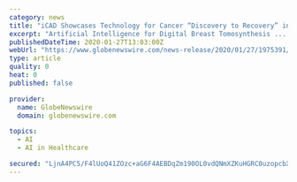 ```yaml
---
category: news
title: "iCAD Showcases Technology for Cancer “Discovery to Recovery” including ProFound AI Platform and Xoft System at Arab Health 2020 in Dubai"
excerpt: "Artificial Intelligence for Digital Breast Tomosynthesis ... technology leader providing innovative cancer detection and therapy solutions. For more information, visit www.icadmed.com."
publishedDateTime: 2020-01-27T13:03:00Z
webUrl: "https://www.globenewswire.com/news-release/2020/01/27/1975391/0/en/iCAD-Showcases-Technology-for-Cancer-Discovery-to-Recovery-including-ProFound-AI-Platform-and-Xoft-System-at-Arab-Health-2020-in-Dubai.html"
type: article
quality: 0
heat: 0
published: false

provider:
  name: GlobeNewswire
  domain: globenewswire.com

topics:
  - AI
  - AI in Healthcare

secured: "LjnA4PC5/F4lUoQ41ZOzc+aG6F4AEBDqZm190OL0vdQNmXZKuHGRC0uzopcbXk5vRI5NVNDUW5gOXojXs5pseSIXO1j/Qk8dFHpbnHspEojYifqMinJCXV3U40iyqakfO4vu0XtfOZMotmpTYqD8wBoGa4hoBJfqisZhY1Xx9hv6u/GbtgCInzaVwejMV1T4i72QDUWfW9y37qeIwK7JMbteg8EQAY1btai2UxwC4/FLa8ztJ9miFzdM5c/roSbLDxM4lvO4oIA+EMogUlCJNAnZS+9U723CvsCYoNuzAs5/bAoytKXODKBomGS9wYs8;LEkcnGvbigYuRfdI5hgCUA=="
---
```


